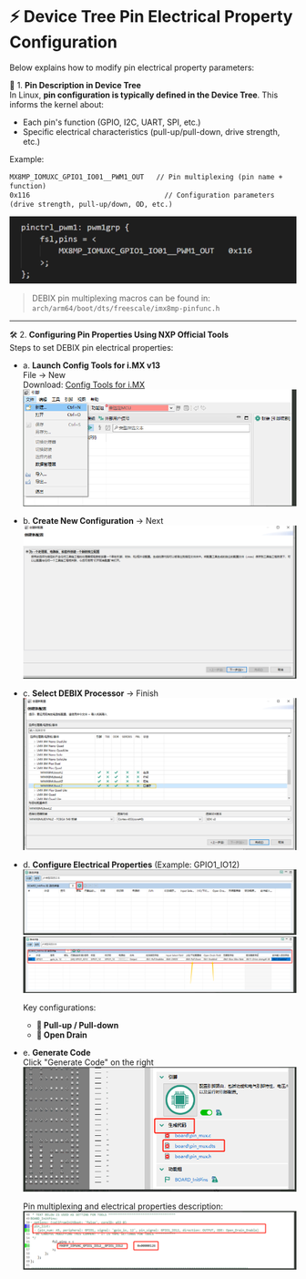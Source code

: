 # ⚡ Device Tree Pin Electrical Property Configuration  

Below explains how to modify pin electrical property parameters:  

📌 1. **Pin Description in Device Tree**  
In Linux, **pin configuration is typically defined in the Device Tree**. This informs the kernel about:  
- Each pin's function (GPIO, I2C, UART, SPI, etc.)  
- Specific electrical characteristics (pull-up/pull-down, drive strength, etc.)  

Example:  
```dts
MX8MP_IOMUXC_GPIO1_IO01__PWM1_OUT   // Pin multiplexing (pin name + function)  
0x116                                 // Configuration parameters (drive strength, pull-up/down, OD, etc.)  
```  
![image-20250630084826522](./image-20250630084826522.png)  

> DEBIX pin multiplexing macros can be found in:  
> `arch/arm64/boot/dts/freescale/imx8mp-pinfunc.h`

---

🛠 2. **Configuring Pin Properties Using NXP Official Tools**  
Steps to set DEBIX pin electrical properties:  

* a. **Launch Config Tools for i.MX v13**  
  File → New  
  Download: [Config Tools for i.MX](https://www.nxp.com/design/design-center/development-boards-and-designs/i-mx-evaluation-and-development-boards/config-tools-for-i-mx-applications-processors:CONFIG-TOOLS-IMX)  
  ![image-20250630085657799](./image-20250630085657799.png)  

* b. **Create New Configuration** → Next  
  ![image-20250630085803635](./image-20250630085803635.png)  

* c. **Select DEBIX Processor** → Finish  
  ![image-20250630085908489](./image-20250630085908489.png)  

* d. **Configure Electrical Properties** (Example: GPIO1_IO12)  
  ![image-20250630085959454](./image-20250630085959454.png)  
  ![image-20250630090055809](./image-20250630090055809.png)  

  Key configurations:  
  - **🧲 Pull-up / Pull-down**  
  - **🔌 Open Drain**  

* e. **Generate Code**  
  Click "Generate Code" on the right  
  ![image-20250630090301826](./image-20250630090301826.png)  

  Pin multiplexing and electrical properties description:  
  ![image-20250630090349143](./image-20250630090349143.png)